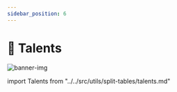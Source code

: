 ```yaml
---
sidebar_position: 6
---
```


# 🎯 Talents

![banner-img](/img/banner/talents-banner.png)

import Talents from "../../src/utils/split-tables/talents.md"

<Talents />
